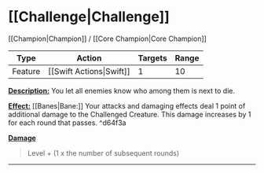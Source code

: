 # [[Challenge|Challenge]]
[[Champion|Champion]] / [[Core Champion|Core Champion]]

| Type | Action | Targets | Range |
| --- | --- | --- | --- |
| Feature | [[Swift Actions\|Swift]] | 1 | 10 |
<u>**Description:**</u> You let all enemies know who among them is next to die.

<u>**Effect:**</u> [[Banes|Bane:]] Your attacks and damaging effects deal 1 point of additional damage to the Challenged Creature. This damage increases by 1 for each round that passes. ^d64f3a


<u>**Damage**</u>
>Level + (1 x the number of subsequent rounds)
---